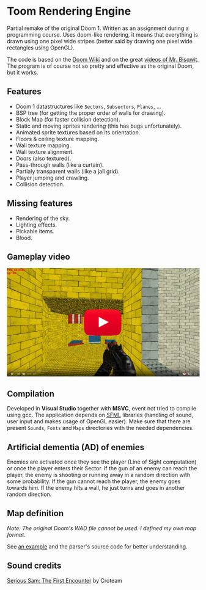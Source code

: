 Toom Rendering Engine
=========

Partial remake of the original Doom 1. Written as an assignment during a programming course. Uses doom-like rendering, it means that everything is drawn using one pixel wide stripes (better said by drawing one pixel wide rectangles using OpenGL).

The code is based on the [Doom Wiki](http://doomwiki.org) and on the great [videos of Mr. Bisqwit](https://www.youtube.com/watch?v=HQYsFshbkYw). The program is of course not so pretty and effective as the original Doom, but it works.

## Features

* Doom 1 datastructures like `Sectors`, `Subsectors`, `Planes`, ...
* BSP tree (for getting the proper order of walls for drawing).
* Block Map (for faster collision detection).
* Static and moving sprites rendering (this has bugs unfortunately).
* Animated sprite textures based on its orientation.
* Floors & ceiling texture mapping.
* Wall texture mapping.
* Wall texture alignment.
* Doors (also textured).
* Pass-through walls (like a curtain).
* Partialy transparent walls (like a jail grid).
* Player jumping and crawling.
* Collision detection.

## Missing features

* Rendering of the sky.
* Lighting effects.
* Pickable items.
* Blood.

## Gameplay video

[![YOUTUBE_VIDEO](_img/video_thumbnail.png)](https://youtu.be/56kg2XYc5HM)

## Compilation
Developed in **Visual Studio** together with **MSVC**, event not tried to compile using gcc. The application depends on [SFML](https://www.sfml-dev.org/) libraries (handling of sound, user input and makes usage of OpenGL easier). Make sure that there are present `Sounds`, `Fonts` and `Maps` directories with the needed dependencies.

## Artificial dementia (AD) of enemies

Enemies are activated once they see the player (Line of Sight computation) or once the player enters their Sector. If the gun of an enemy can reach the player, the enemy is shooting or running away in a random direction with some probability. If the gun cannot reach the player, the enemy goes towards him. If the enemy hits a wall, he just turns and goes in another random direction.

## Map definition

*Note: The original Doom's WAD file cannot be used. I defined my own map format.*

See [an example](Maps/e1m1.map) and the parser's source code for better understanding.

## Sound credits

[Serious Sam: The First Encounter](http://serioussam.wikia.com/wiki/Serious_Sam:_The_First_Encounter) by Croteam

